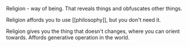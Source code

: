 Religion - way of being. That reveals things and obfuscates other things.

Religion affords you to use [[philosophy]], but you don't need it.

Religion gives you the thing that doesn't changes, where you can orient towards. Affords generative operation in the world.